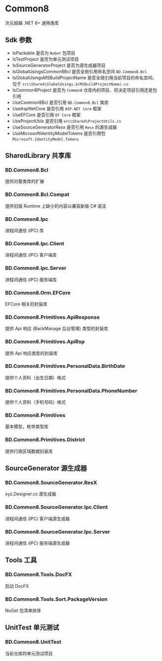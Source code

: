 # Common8
次元超越 .NET 8+ 通用类库

## Sdk 参数
- IsPackable 是否为 ```NuGet``` 包项目
- IsTestProject 是否为单元测试项目
- IsSourceGeneratorProject 是否为源生成器项目
- IsGlobalUsingsCommon8Bcl 是否全局引用命名空间 ```BD.Common8.Bcl```
- IsGlobalUsingsMSBuildProjectName 是否全局引用当前项目的命名空间，位于 ```src\Shared\GlobalUsings.$(MSBuildProjectName).cs```
- IsCommon8Project 是否为 ```Common8``` 仓库内的项目，将决定项目引用还是包引用
- UseCommon8Bcl 是否引用 ```BD.Common8.Bcl``` 类库
- UseAspNetCore 是否引用 ```ASP.NET Core``` 框架
- UseEFCore 是否引用 ```EF Core``` 框架
- UseProjectUtils 是否引用 ```src\Shared\ProjectUtils.cs```
- UseSourceGeneratorResx 是否引用 ```Resx``` 的源生成器
- UseMicrosoftIdentityModelTokens 是否引用包 ```Microsoft.IdentityModel.Tokens```

## SharedLibrary 共享库

### BD.Common8.Bcl
提供对基类库的扩展

### BD.Common8.Bcl.Compat
提供旧版 Runtime 上缺少的内容以兼容新版 C# 语法

### BD.Common8.Ipc
进程间通信 (IPC) 库

### BD.Common8.Ipc.Client
进程间通信 (IPC) 客户端库

### BD.Common8.Ipc.Server
进程间通信 (IPC) 服务端库

### BD.Common8.Orm.EFCore
EFCore 相关的封装库

### BD.Common8.Primitives.ApiResponse
提供 Api 响应 (BackManage 后台管理) 类型的封装库

### BD.Common8.Primitives.ApiRsp
提供 Api 响应类型的封装库

### BD.Common8.Primitives.PersonalData.BirthDate
提供个人资料（出生日期）格式

### BD.Common8.Primitives.PersonalData.PhoneNumber
提供个人资料（手机号码）格式

### BD.Common8.Primitives
基本模型，枚举类型库

### BD.Common8.Primitives.District
提供行政区域数据封装库

## SourceGenerator 源生成器

### BD.Common8.SourceGenerator.ResX
xyz.Designer.cs 源生成器

### BD.Common8.SourceGenerator.Ipc.Client
进程间通信 (IPC) 客户端源生成器

### BD.Common8.SourceGenerator.Ipc.Server
进程间通信 (IPC) 服务端源生成器

## Tools 工具

### BD.Common8.Tools.DocFX
启动 DocFX

### BD.Common8.Tools.Sort.PackageVersion
NuGet 包清单排序

## UnitTest 单元测试

### BD.Common8.UnitTest
当前仓库的单元测试项目